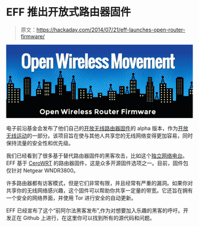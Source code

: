 # EFF 推出开放式路由器固件

> 原文：<https://hackaday.com/2014/07/21/eff-launches-open-router-firmware/>

[![Open Wireless Movement logo](img/3a36ba4e2270d72e7260f03f378c1fd0.png)](http://hackaday.com/2014/07/21/eff-launches-open-router-firmware/screen-shot-2014-07-21-at-3-07-49-pm/)

电子前沿基金会发布了他们自己的[开放无线路由器固件](https://www.eff.org/deeplinks/2014/07/building-open-wireless-router)的 alpha 版本，作为[开放无线运动](https://openwireless.org/)的一部分。该项目旨在使与其他人共享您的无线网络变得更加容易，同时保持流量的安全性和优先级。

我们已经看到了很多基于替代路由器固件的黑客攻击，比如这个[独立网络电台](http://hackaday.com/2013/01/08/turning-a-tiny-router-into-a-webradio/)。EFF 基于 [CeroWRT](https://www.bufferbloat.net/projects/cerowrt) 的路由器固件，这是众多开源固件选项之一。目前，固件包仅针对 Netgear WNDR3800。

许多路由器都有访客模式，但是它们非常有限，并且经常有严重的漏洞。如果你对共享你的无线网络感兴趣，这个固件可以帮助你共享一定量的带宽。它还旨在拥有一个安全的网络界面，并使用 Tor 进行安全的自动更新。

EFF 已经宣布了这个“前阿尔法黑客发布”,作为对想要加入乐趣的黑客的呼吁。开发正在 Github 上进行，在这里你可以找到所有的源代码和问题。